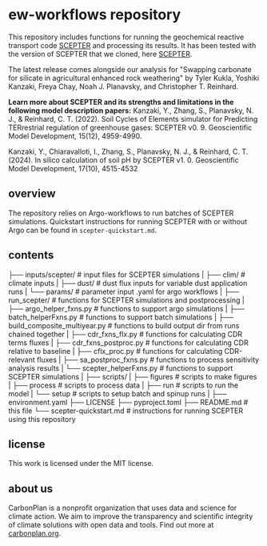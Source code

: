 # ew-workflows repository

This repository includes functions for running the geochemical reactive transport code [SCEPTER](https://github.com/cdr-laboratory/SCEPTER) and processing its results. It has been tested with the version of SCEPTER that we cloned, here [SCEPTER](https://github.com/carbonplan/SCEPTER).

The latest release comes alongside our analysis for "Swapping carbonate for silicate in agricultural enhanced rock weathering" by Tyler Kukla, Yoshiki Kanzaki, Freya Chay, Noah J. Planavsky, and Christopher T. Reinhard.

**Learn more about SCEPTER and its strengths and limitations in the following model description papers:** 
Kanzaki, Y., Zhang, S., Planavsky, N. J., & Reinhard, C. T. (2022). Soil Cycles of Elements simulator for Predicting TERrestrial regulation of greenhouse gases: SCEPTER v0. 9. Geoscientific Model Development, 15(12), 4959-4990.

Kanzaki, Y., Chiaravalloti, I., Zhang, S., Planavsky, N. J., & Reinhard, C. T. (2024). In silico calculation of soil pH by SCEPTER v1. 0. Geoscientific Model Development, 17(10), 4515-4532


## overview
The repository relies on Argo-workflows to run batches of SCEPTER simulations. Quickstart instructions for running SCEPTER with or without Argo can be found in `scepter-quickstart.md`. 

## contents
├── inputs/scepter/       # input files for SCEPTER simulations
|    ├── clim/            # climate inputs 
|    ├── dust/            # dust flux inputs for variable dust application runs
|    └── params/          # parameter input .yaml for argo workflows
|
├── run_scepter/                      # functions for SCEPTER simulations and postprocessing
|    ├── argo_helper_fxns.py          # functions to support argo simulations
|    ├── batch_helperFxns.py          # functions to support batch simulations
|    ├── build_composite_multiyear.py # functions to build output dir from runs chained together
|    ├── cdr_fxns_flx.py              # functions for calculating CDR terms fluxes
|    ├── cdr_fxns_postproc.py         # functions for calculating CDR relative to baseline
|    ├── cflx_proc.py                 # functions for calculating CDR-relevant fluxes
|    ├── sa_postproc_fxns.py          # functions to process sensitivity analysis results
|    └── scepter_helperFxns.py        # functions to support SCEPTER simulations
|
├── scripts/
|    ├── figures   # scripts to make figures
|    ├── process   # scripts to process data
|    ├── run       # scripts to run the model
|    └── setup     # scripts to setup batch and spinup runs
|
├── environment.yaml
├── LICENSE
├── pyproject.toml
├── README.md              # this file
└── scepter-quickstart.md  # instructions for running SCEPTER using this repository


## license
This work is licensed under the MIT license. 

## about us
CarbonPlan is a nonprofit organization that uses data and science for climate action. We aim to improve the transparency and scientific integrity of climate solutions with open data and tools. Find out more at [carbonplan.org](https://carbonplan.org/).
